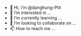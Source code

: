 - 👋 Hi, I’m @danghung-Ptit
- 👀 I’m interested in ...
- 🌱 I’m currently learning ...
- 💞️ I’m looking to collaborate on ...
- 📫 How to reach me ...

<!---
danghung-Ptit/danghung-Ptit is a ✨ special ✨ repository because its `README.md` (this file) appears on your GitHub profile.
You can click the Preview link to take a look at your changes.
--->
